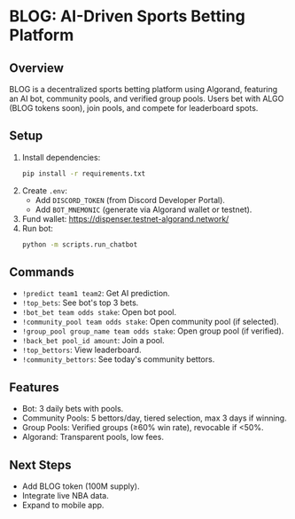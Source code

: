 # BLOG: AI-Driven Sports Betting Platform

## Overview
BLOG is a decentralized sports betting platform using Algorand, featuring an AI bot, community pools, and verified group pools. Users bet with ALGO (BLOG tokens soon), join pools, and compete for leaderboard spots.

## Setup
1. Install dependencies:
   ```bash
   pip install -r requirements.txt
   ```
2. Create `.env`:
   - Add `DISCORD_TOKEN` (from Discord Developer Portal).
   - Add `BOT_MNEMONIC` (generate via Algorand wallet or testnet).
3. Fund wallet: https://dispenser.testnet-algorand.network/
4. Run bot:
   ```bash
   python -m scripts.run_chatbot
   ```

## Commands
- `!predict team1 team2`: Get AI prediction.
- `!top_bets`: See bot's top 3 bets.
- `!bot_bet team odds stake`: Open bot pool.
- `!community_pool team odds stake`: Open community pool (if selected).
- `!group_pool group_name team odds stake`: Open group pool (if verified).
- `!back_bet pool_id amount`: Join a pool.
- `!top_bettors`: View leaderboard.
- `!community_bettors`: See today's community bettors.

## Features
- Bot: 3 daily bets with pools.
- Community Pools: 5 bettors/day, tiered selection, max 3 days if winning.
- Group Pools: Verified groups (≥60% win rate), revocable if <50%.
- Algorand: Transparent pools, low fees.

## Next Steps
- Add BLOG token (100M supply).
- Integrate live NBA data.
- Expand to mobile app.